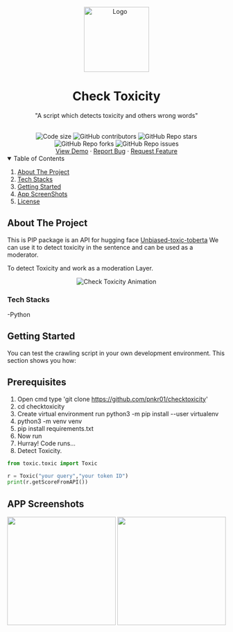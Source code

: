 <br />
<div align="center">
  <a href="https://github.com/pnkr01/checktoxicity">
    <img src="https://img.freepik.com/free-vector/cute-bird-waving-hand-with-pilot-hat-cartoon-vector-icon-illustration-animal-nature-icon-isolated_138676-4688.jpg?size=626&ext=jpg&ga=GA1.2.1112508682.1676184457&semt=ais" alt="Logo" width="150" height="150">
  </a>

  <h1 align="center"><b>Check Toxicity</b></h1>
  <p align="center">
    "A script which detects toxicity and others wrong words"
    <br/>
  </p>
  <br />

<img src="https://img.shields.io/github/languages/code-size/pnkr01/checktoxicity?style=flat-square" alt="Code size" />
<img alt="GitHub contributors" src="https://img.shields.io/github/contributors/pnkr01/checktoxicity?style=flat-square">
<img alt="GitHub Repo stars" src="https://img.shields.io/github/stars/pnkr01/checktoxicity?style=flat-square">
<img alt="GitHub Repo forks" src="https://img.shields.io/github/forks/pnkr01/checktoxicity?style=flat-square">
<img alt="GitHub Repo issues" src="https://img.shields.io/github/issues/pnkr01/checktoxicity?style=flat-square">


<br />
<a href="https://github.com/pnkr01/checktoxicity/">View Demo</a>
·
<a href="https://github.com/pnkr01/checktoxicity/issues">Report Bug</a>
·
<a href="https://github.com/pnkr01/checktoxicity/issues">Request Feature</a>
</div>


<!-- TABLE OF CONTENTS -->
<details open="open">
  <summary>Table of Contents</summary>
  <ol>
    <li>
      <a href="#about-the-project">About The Project</a>
    </li>
    <li>
      <a href="#tech-stacks">Tech Stacks</a>
    </li>
    <li>
      <a href="#getting-started">Getting Started</a>
    </li>
    <li><a href="#app-screenshots">App ScreenShots</a></li>
    <li><a href="#license">License</a></li>
  </ol>
</details>

## About The Project
<p>This is PIP package is an API for hugging face <a href="https://huggingface.co/unitary/unbiased-toxic-roberta">Unbiased-toxic-toberta</a>
We can use it to detect toxicity in the sentence and can be used as a moderator.</p>
<p>To detect Toxicity and work as a moderation Layer.</p>
<div align="center">
<img alt="Check Toxicity Animation" src="https://img.freepik.com/free-vector/cute-bird-waving-hand-with-pilot-hat-cartoon-vector-icon-illustration-animal-nature-icon-isolated_138676-4688.jpg?size=1020&ext=jpg&ga=GA1.2.1112508682.1676184457&semt=ais">
</div>

### Tech Stacks

-Python


## Getting Started

You can test the crawling script in your own development environment. This section shows you how:

## Prerequisites
1. Open cmd type 'git clone https://github.com/pnkr01/checktoxicity'
2. cd checktoxicity
3. Create virtual environment run python3 -m pip install --user virtualenv
4. python3 -m venv venv
5. pip install requirements.txt
6. Now run 
7. Hurray! Code runs...
8. Detect Toxicity.


```python
from toxic.toxic import Toxic

r = Toxic("your query","your token ID")
print(r.getScoreFromAPI())
```

## APP Screenshots

<div align="center">
  <p float="left">
  <img src="https://github.com/pnkr01/checktoxicity/assets/83778936/8026c8a9-adb3-47c3-b638-c763166b4829" width="250"/>
  <img src="https://github.com/pnkr01/checktoxicity/assets/83778936/f81bc601-2457-4e2c-aa62-619613fce93f" width="250"/>               
</div>


